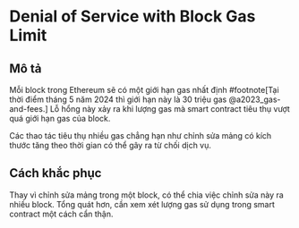 # Denial of Service with Block Gas Limit

## Mô tả

Mỗi block trong Ethereum sẽ có một giới hạn gas nhất định #footnote[Tại thời điểm tháng 5 năm 2024 thì giới hạn này là 30 triệu gas @a2023_gas-and-fees.] Lỗ hổng này xảy ra khi lượng gas mà smart contract tiêu thụ vượt quá giới hạn gas của block.

Các thao tác tiêu thụ nhiều gas chẳng hạn như chỉnh sửa mảng có kích thước tăng theo thời gian có thể gây ra từ chối dịch vụ.

## Cách khắc phục

Thay vì chỉnh sửa mảng trong một block, có thể chia việc chỉnh sửa này ra nhiều block. Tổng quát hơn, cần xem xét lượng gas sử dụng trong smart contract một cách cẩn thận.

